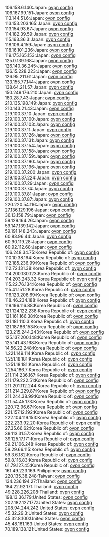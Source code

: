 106.158.6.140:Japan: [ovpn config](vpn/106_158_6_140.ovpn)  
106.167.99.151:Japan: [ovpn config](vpn/106_167_99_151.ovpn)  
113.144.51.6:Japan: [ovpn config](vpn/113_144_51_6.ovpn)  
113.153.203.165:Japan: [ovpn config](vpn/113_153_203_165.ovpn)  
113.154.93.67:Japan: [ovpn config](vpn/113_154_93_67.ovpn)  
114.182.39.59:Japan: [ovpn config](vpn/114_182_39_59.ovpn)  
115.163.36.3:Japan: [ovpn config](vpn/115_163_36_3.ovpn)  
118.106.4.159:Japan: [ovpn config](vpn/118_106_4_159.ovpn)  
118.16.101.236:Japan: [ovpn config](vpn/118_16_101_236.ovpn)  
119.175.165.153:Japan: [ovpn config](vpn/119_175_165_153.ovpn)  
125.0.139.168:Japan: [ovpn config](vpn/125_0_139_168.ovpn)  
126.140.36.245:Japan: [ovpn config](vpn/126_140_36_245.ovpn)  
126.15.228.223:Japan: [ovpn config](vpn/126_15_228_223.ovpn)  
126.95.211.61:Japan: [ovpn config](vpn/126_95_211_61.ovpn)  
133.155.77.144:Japan: [ovpn config](vpn/133_155_77_144.ovpn)  
138.64.211.57:Japan: [ovpn config](vpn/138_64_211_57.ovpn)  
150.249.176.210:Japan: [ovpn config](vpn/150_249_176_210.ovpn)  
180.28.7.43:Japan: [ovpn config](vpn/180_28_7_43.ovpn)  
210.135.198.149:Japan: [ovpn config](vpn/210_135_198_149.ovpn)  
210.143.21.43:Japan: [ovpn config](vpn/210_143_21_43.ovpn)  
219.100.37.10:Japan: [ovpn config](vpn/219_100_37_10.ovpn)  
219.100.37.100:Japan: [ovpn config](vpn/219_100_37_100.ovpn)  
219.100.37.103:Japan: [ovpn config](vpn/219_100_37_103.ovpn)  
219.100.37.11:Japan: [ovpn config](vpn/219_100_37_11.ovpn)  
219.100.37.126:Japan: [ovpn config](vpn/219_100_37_126.ovpn)  
219.100.37.131:Japan: [ovpn config](vpn/219_100_37_131.ovpn)  
219.100.37.154:Japan: [ovpn config](vpn/219_100_37_154.ovpn)  
219.100.37.158:Japan: [ovpn config](vpn/219_100_37_158.ovpn)  
219.100.37.159:Japan: [ovpn config](vpn/219_100_37_159.ovpn)  
219.100.37.190:Japan: [ovpn config](vpn/219_100_37_190.ovpn)  
219.100.37.196:Japan: [ovpn config](vpn/219_100_37_196.ovpn)  
219.100.37.200:Japan: [ovpn config](vpn/219_100_37_200.ovpn)  
219.100.37.224:Japan: [ovpn config](vpn/219_100_37_224.ovpn)  
219.100.37.29:Japan: [ovpn config](vpn/219_100_37_29.ovpn)  
219.100.37.74:Japan: [ovpn config](vpn/219_100_37_74.ovpn)  
219.100.37.81:Japan: [ovpn config](vpn/219_100_37_81.ovpn)  
219.100.37.87:Japan: [ovpn config](vpn/219_100_37_87.ovpn)  
220.220.54.116:Japan: [ovpn config](vpn/220_220_54_116.ovpn)  
27.136.129.196:Japan: [ovpn config](vpn/27_136_129_196.ovpn)  
36.13.158.79:Japan: [ovpn config](vpn/36_13_158_79.ovpn)  
59.129.164.26:Japan: [ovpn config](vpn/59_129_164_26.ovpn)  
59.147.139.142:Japan: [ovpn config](vpn/59_147_139_142.ovpn)  
59.191.148.243:Japan: [ovpn config](vpn/59_191_148_243.ovpn)  
60.83.96.44:Japan: [ovpn config](vpn/60_83_96_44.ovpn)  
60.90.119.28:Japan: [ovpn config](vpn/60_90_119_28.ovpn)  
60.92.112.68:Japan: [ovpn config](vpn/60_92_112_68.ovpn)  
106.248.34.75:Korea Republic of: [ovpn config](vpn/106_248_34_75.ovpn)  
110.10.38.194:Korea Republic of: [ovpn config](vpn/110_10_38_194.ovpn)  
112.185.236.99:Korea Republic of: [ovpn config](vpn/112_185_236_99.ovpn)  
112.72.131.38:Korea Republic of: [ovpn config](vpn/112_72_131_38.ovpn)  
114.200.130.123:Korea Republic of: [ovpn config](vpn/114_200_130_123.ovpn)  
114.203.243.32:Korea Republic of: [ovpn config](vpn/114_203_243_32.ovpn)  
115.22.76.134:Korea Republic of: [ovpn config](vpn/115_22_76_134.ovpn)  
115.41.151.28:Korea Republic of: [ovpn config](vpn/115_41_151_28.ovpn)  
116.123.208.69:Korea Republic of: [ovpn config](vpn/116_123_208_69.ovpn)  
118.46.234.188:Korea Republic of: [ovpn config](vpn/118_46_234_188.ovpn)  
119.196.116.88:Korea Republic of: [ovpn config](vpn/119_196_116_88.ovpn)  
121.124.122.238:Korea Republic of: [ovpn config](vpn/121_124_122_238.ovpn)  
121.161.166.38:Korea Republic of: [ovpn config](vpn/121_161_166_38.ovpn)  
121.181.110.3:Korea Republic of: [ovpn config](vpn/121_181_110_3.ovpn)  
121.187.86.153:Korea Republic of: [ovpn config](vpn/121_187_86_153.ovpn)  
123.215.244.243:Korea Republic of: [ovpn config](vpn/123_215_244_243.ovpn)  
125.137.200.148:Korea Republic of: [ovpn config](vpn/125_137_200_148.ovpn)  
125.141.43.168:Korea Republic of: [ovpn config](vpn/125_141_43_168.ovpn)  
14.56.22.248:Korea Republic of: [ovpn config](vpn/14_56_22_248.ovpn)  
1.221.149.114:Korea Republic of: [ovpn config](vpn/1_221_149_114.ovpn)  
1.251.18.181:Korea Republic of: [ovpn config](vpn/1_251_18_181.ovpn)  
1.251.18.181:Korea Republic of: [ovpn config](vpn/1_251_18_181.ovpn)  
1.254.186.7:Korea Republic of: [ovpn config](vpn/1_254_186_7.ovpn)  
211.114.236.167:Korea Republic of: [ovpn config](vpn/211_114_236_167.ovpn)  
211.179.222.51:Korea Republic of: [ovpn config](vpn/211_179_222_51.ovpn)  
211.201.112.244:Korea Republic of: [ovpn config](vpn/211_201_112_244.ovpn)  
211.214.229.87:Korea Republic of: [ovpn config](vpn/211_214_229_87.ovpn)  
211.244.38.99:Korea Republic of: [ovpn config](vpn/211_244_38_99.ovpn)  
211.54.45.173:Korea Republic of: [ovpn config](vpn/211_54_45_173.ovpn)  
220.72.96.67:Korea Republic of: [ovpn config](vpn/220_72_96_67.ovpn)  
221.157.12.192:Korea Republic of: [ovpn config](vpn/221_157_12_192.ovpn)  
222.104.119.153:Korea Republic of: [ovpn config](vpn/222_104_119_153.ovpn)  
222.233.92.20:Korea Republic of: [ovpn config](vpn/222_233_92_20.ovpn)  
27.35.66.62:Korea Republic of: [ovpn config](vpn/27_35_66_62.ovpn)  
39.113.31.57:Korea Republic of: [ovpn config](vpn/39_113_31_57.ovpn)  
39.125.17.171:Korea Republic of: [ovpn config](vpn/39_125_17_171.ovpn)  
59.21.106.248:Korea Republic of: [ovpn config](vpn/59_21_106_248.ovpn)  
59.29.66.115:Korea Republic of: [ovpn config](vpn/59_29_66_115.ovpn)  
59.3.6.182:Korea Republic of: [ovpn config](vpn/59_3_6_182.ovpn)  
59.8.116.83:Korea Republic of: [ovpn config](vpn/59_8_116_83.ovpn)  
61.79.127.45:Korea Republic of: [ovpn config](vpn/61_79_127_45.ovpn)  
161.49.223.169:Philippines: [ovpn config](vpn/161_49_223_169.ovpn)  
220.135.38.248:Taiwan: [ovpn config](vpn/220_135_38_248.ovpn)  
134.236.194.27:Thailand: [ovpn config](vpn/134_236_194_27.ovpn)  
184.22.92.171:Thailand: [ovpn config](vpn/184_22_92_171.ovpn)  
49.228.226.208:Thailand: [ovpn config](vpn/49_228_226_208.ovpn)  
198.13.36.179:United States: [ovpn config](vpn/198_13_36_179.ovpn)  
202.182.127.177:United States: [ovpn config](vpn/202_182_127_177.ovpn)  
208.94.244.242:United States: [ovpn config](vpn/208_94_244_242.ovpn)  
45.32.29.3:United States: [ovpn config](vpn/45_32_29_3.ovpn)  
45.32.8.100:United States: [ovpn config](vpn/45_32_8_100.ovpn)  
45.48.161.163:United States: [ovpn config](vpn/45_48_161_163.ovpn)  
70.189.138.121:United States: [ovpn config](vpn/70_189_138_121.ovpn)  
